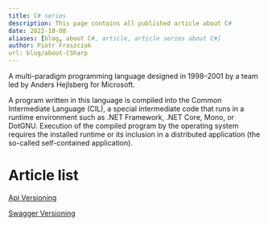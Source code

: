 ```yaml
---
title: C# series
description: This page contains all published article about C#
date: 2022-10-08
aliases: [blog, about C#, article, article series about C#]
author: Piotr Fraszczak
url: blog/about-CSharp
---
```


A multi-paradigm programming language designed in 1998–2001 by a team led by Anders Hejlsberg for Microsoft. <!--more-->

A program written in this language is compiled into the Common Intermediate Language (CIL), a special intermediate code that runs in a runtime environment such as .NET Framework, .NET Core, Mono, or DotGNU. Execution of the compiled program by the operating system requires the installed runtime or its inclusion in a distributed application (the so-called self-contained application).

# Article list

[Api Versioning](/blog/api-versioning)

[Swagger Versioning](/blog/swagger-versioning)